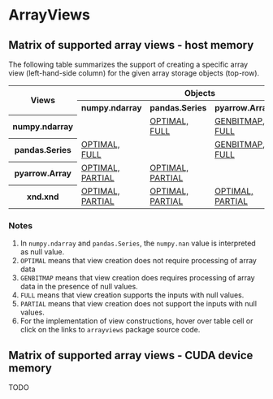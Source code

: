# ArrayViews

## Matrix of supported array views - host memory

The following table summarizes the support of creating a specific array
view (left-hand-side column) for the given array storage
objects (top-row). 

<!--START arrayviews TABLE-->
<table style="width:100%">
<tr><th rowspan=2>Views</th><th colspan="4">Objects</th></tr>
<tr><th>numpy.ndarray</th><th>pandas.Series</th><th>pyarrow.Array</th><th>xnd.xnd</th></tr>
<tr><th>numpy.ndarray</th><td></td><td><a href=https://github.com/plures/arrayviews/blob/master/arrayviews/numpy_ndarray_as.py#L28 title="def pandas_series(arr):
    import pandas as pd
    return pd.Series(arr, copy=False)
">OPTIMAL, FULL</a></td><td><a href=https://github.com/plures/arrayviews/blob/master/arrayviews/numpy_ndarray_as.py#L6 title="def pyarrow_array(arr):
    import numpy as np
    import pyarrow as pa
    if issubclass(arr.dtype.type, (np.floating, np.complexfloating)):
        isnan = np.isnan(arr)
        if isnan.any():
            pa_nul = pa.py_buffer(get_bitmap(isnan))
            return pa.Array.from_buffers(pa.from_numpy_dtype(arr.dtype),
                                         arr.size,
                                         [pa_nul, pa.py_buffer(arr)])
    return pa.Array.from_buffers(pa.from_numpy_dtype(arr.dtype),
                                 arr.size,
                                 [None, pa.py_buffer(arr)])
">GENBITMAP, FULL</a></td><td><a href=https://github.com/plures/arrayviews/blob/master/arrayviews/numpy_ndarray_as.py#L35 title="def xnd_xnd(arr):
    import numpy as np
    import xnd
    xd = xnd.xnd.from_buffer(arr)
    if issubclass(arr.dtype.type, (np.floating, np.complexfloating)):
        isnan = np.isnan(arr)
        if isnan.any():
            raise NotImplementedError('xnd view of numpy ndarray with nans')
    return xd
">OPTIMAL, PARTIAL</a></td></tr>
<tr><th>pandas.Series</th><td><a href=https://github.com/plures/arrayviews/blob/master/arrayviews/pandas_series_as.py#L4 title="def numpy_ndarray(pd_ser):
    return pd_ser.to_numpy()
">OPTIMAL, FULL</a></td><td></td><td><a href=https://github.com/plures/arrayviews/blob/master/arrayviews/pandas_series_as.py#L10 title="def pyarrow_array(pd_ser):
    import pyarrow as pa
    isnan = pd_ser.isna()
    if isnan.any():
        pa_nul = pa.py_buffer(get_bitmap(isnan.to_numpy()))
        return pa.Array.from_buffers(pa.from_numpy_dtype(pd_ser.dtype),
                                     pd_ser.size,
                                     [pa_nul, pa.py_buffer(pd_ser.to_numpy())])
    return pa.Array.from_buffers(pa.from_numpy_dtype(pd_ser.dtype),
                                 pd_ser.size,
                                 [None, pa.py_buffer(pd_ser.to_numpy())])
">GENBITMAP, FULL</a></td><td><a href=https://github.com/plures/arrayviews/blob/master/arrayviews/pandas_series_as.py#L25 title="def xnd_xnd(pd_ser):
    import xnd
    isnan = pd_ser.isna()
    if not isnan.any():
        return xnd.xnd.from_buffer(pd_ser.to_numpy())
    raise NotImplementedError('xnd view of pandas.Series with nans')
">OPTIMAL, PARTIAL</a></td></tr>
<tr><th>pyarrow.Array</th><td><a href=https://github.com/plures/arrayviews/blob/master/arrayviews/pyarrow_array_as.py#L2 title="def numpy_ndarray(pa_arr):
    if pa_arr.null_count == 0:
        return pa_arr.to_numpy()
    pa_nul, pa_buf = pa_arr.buffers()
    raise NotImplementedError('numpy.ndarray view of pyarrow.Array with nulls')
">OPTIMAL, PARTIAL</a></td><td><a href=https://github.com/plures/arrayviews/blob/master/arrayviews/pyarrow_array_as.py#L11 title="def pandas_series(pa_arr):
    import pandas as pd
    if pa_arr.null_count == 0:
        return pd.Series(pa_arr.to_numpy(), copy=False)
    pa_nul, pa_buf = pa_arr.buffers()
    raise NotImplementedError('pandas.Series view of pyarrow.Array with nulls')
">OPTIMAL, PARTIAL</a></td><td></td><td><a href=https://github.com/plures/arrayviews/blob/master/arrayviews/pyarrow_array_as.py#L21 title="def xnd_xnd(pa_arr):
    import xnd
    if pa_arr.null_count == 0:
        return xnd.xnd.from_buffer(pa_arr.to_numpy())
    pa_nul, pa_buf = pa_arr.buffers()
    raise NotImplementedError('xnd view of pyarrow.Array with nulls')
">OPTIMAL, PARTIAL</a></td></tr>
<tr><th>xnd.xnd</th><td><a href=https://github.com/plures/arrayviews/blob/master/arrayviews/xnd_xnd_as.py#L1 title="def numpy_ndarray(xd_arr):
    import numpy as np
    if not xd_arr.dtype.isoptional():
        return np.array(xd_arr, copy=False)
    raise NotImplementedError(
        'numpy.ndarray view of xnd.xnd with optional values')
">OPTIMAL, PARTIAL</a></td><td><a href=https://github.com/plures/arrayviews/blob/master/arrayviews/xnd_xnd_as.py#L11 title="def pandas_series(xd_arr):
    import pandas as pd
    if not xd_arr.dtype.isoptional():
        return pd.Series(memoryview(xd_arr),
                         dtype=str(xd_arr.dtype),
                         copy=False)
    raise NotImplementedError(
        'pandas.Series view of xnd.xnd with optional values')
">OPTIMAL, PARTIAL</a></td><td><a href=https://github.com/plures/arrayviews/blob/master/arrayviews/xnd_xnd_as.py#L23 title="def pyarrow_array(xd_arr):
    import pyarrow as pa
    if not xd_arr.dtype.isoptional():
        pa_buf = pa.py_buffer(memoryview(xd_arr))
        return pa.Array.from_buffers(
            pa.from_numpy_dtype(str(xd_arr.dtype)),
            xd_arr.type.datasize//xd_arr.type.itemsize,
            [None, pa_buf])
    raise NotImplementedError(
        'pyarrow.Array view of xnd.xnd with optional values')
">OPTIMAL, PARTIAL</a></td><td></td></tr>
</table>
<!--END arrayviews TABLE-->

### Notes

1. In `numpy.ndarray` and `pandas.Series`, the `numpy.nan` value is interpreted as null value.
2. `OPTIMAL` means that view creation does not require processing of array data
3. `GENBITMAP` means that view creation does requires processing of array data in the presence of null values.
4. `FULL` means that view creation supports the inputs with null values.
5. `PARTIAL` means that view creation does not support the inputs with null values.
6. For the implementation of view constructions, hover over table cell or click on the links to `arrayviews` package source code.

## Matrix of supported array views - CUDA device memory

TODO
